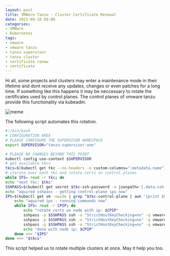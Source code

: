 ```yaml
---
layout: post
title: VMWare Tanzu - Cluster Certificate Renewal
date: 2023-09-10 00:00 
categories: 
- VMWare
- Kubernetes
tags:
- vmware
- vmware tanzu
- tanzu supervisor
- tanzu cluster
- certificate renew
- certificate
---
```


Hi all,
some projects and clusters may enter a maintenance mode in their lifetime and dont receive any updates, changes or even patches for a long time. If something like this happens it may be neccessary to rotate the certificates used by control planes. The control planes of vmware tanzu provide this functionality via kubeadm.

![meme](https://i.imgflip.com/7zmtfu.jpg)

The following script automates this rotation.

```bash
#!/bin/bash
# CONFIGURATION AREA
# PLEASE CONFIGURE THE SUPERVISOR NAMESPACE
export SUPERVISOR="tanzu-supervisor-one"

# PLEASE NO CHANGES BEYOND THIS POINT
kubectl config use-context $SUPERVISOR
# get available tkcs
tkcs=$(kubectl get tkc --no-headers -o custom-columns=":metadata.name") 
# iterate over each tkc and rotate certs on control planes
while IFS= read -r tkc; do 
echo "next tkc: $tkc"
SSHPASS=$(kubectl get secret $tkc-ssh-password -o jsonpath='{.data.ssh-passwordkey}' | base64 -d)
echo "aquired sshpass - getting control-plane ips now"
IPS=$(kubectl get vm -owide | grep ^$tkc-control-plane | awk '{print $5}')
	echo "aquired ips - running commands now"
	while IFS= read -r CPIP; do
		echo "rotate certs on node with ip: $CPIP"
		sshpass -p $SSHPASS ssh -o "StrictHostKeyChecking=no" -q vmware-system-user@$CPIP sudo kubeadm certs check-expiration < /dev/null
		sshpass -p $SSHPASS ssh -o "StrictHostKeyChecking=no" -q vmware-system-user@$CPIP sudo kubeadm certs renew all < /dev/null
		sshpass -p $SSHPASS ssh -o "StrictHostKeyChecking=no" -q vmware-system-user@$CPIP sudo reboot now < /dev/null
		echo "done with node ip: $CPIP"
	done <<< "$IPS"
done <<< "$tkcs"
```

This script helped us to rotate multiple clusters at once. May it help you too.
